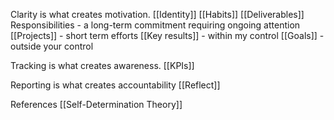 
Clarity is what creates motivation.
[[Identity]]
[[Habits]]
[[Deliverables]]
Responsibilities - a long-term commitment requiring ongoing attention
[[Projects]] - short term efforts
[[Key results]] - within my control
[[Goals]] - outside your control

Tracking is what creates awareness.
[[KPIs]]

Reporting is what creates accountability
[[Reflect]]


References
[[Self-Determination Theory]]